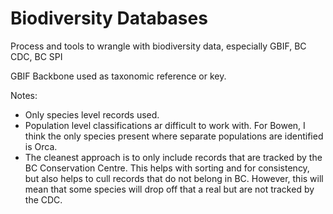 # Biodiversity Databases

Process and tools to wrangle with biodiversity data, especially GBIF, BC CDC, BC SPI

GBIF Backbone used as taxonomic reference or key.

Notes:
- Only species level records used. 
- Population level classifications ar difficult to work with. For Bowen, I think the only species present where separate populations are identified is Orca. 
- The cleanest approach is to only include records that are tracked by the BC Conservation Centre. This helps with sorting and for consistency, but also helps to cull records that do not belong in BC. However, this will mean that some species will drop off that a real but are not tracked by the CDC. 
